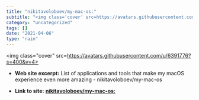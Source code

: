 ```yaml
---
title: "nikitavoloboev/my-mac-os:"
subtitle: "<img class='cover' src=https://avatars.githubusercontent.com/u/6391776?s=400&v=4>"
category: "uncategorized"
tags: []
date: "2021-04-06"
type: "rain"
---
```

<img class="cover" src=https://avatars.githubusercontent.com/u/6391776?s=400&v=4>



* **Web site excerpt:** List of applications and tools that make my macOS experience even more amazing - nikitavoloboev/my-mac-os

* **Link to site:** **[nikitavoloboev/my-mac-os:](https://github.com/nikitavoloboev/my-mac-os)**